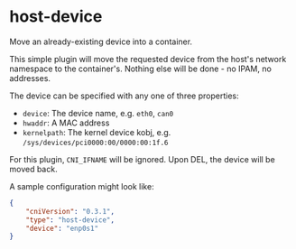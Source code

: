 # host-device
Move an already-existing device into a container.

This simple plugin will move the requested device from the host's network namespace
to the container's. Nothing else will be done - no IPAM, no addresses.

The device can be specified with any one of three properties:
* `device`: The device name, e.g. `eth0`, `can0`
* `hwaddr`: A MAC address
* `kernelpath`: The kernel device kobj, e.g. `/sys/devices/pci0000:00/0000:00:1f.6`

For this plugin, `CNI_IFNAME` will be ignored. Upon DEL, the device will be moved back.

A sample configuration might look like:

```json
{
	"cniVersion": "0.3.1",
	"type": "host-device",
	"device": "enp0s1"
}
```
